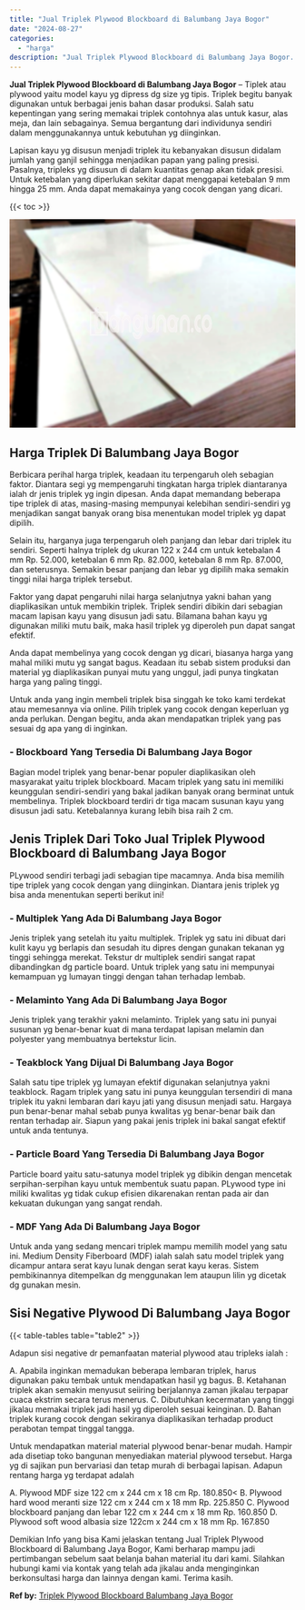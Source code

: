 ```yaml
---
title: "Jual Triplek Plywood Blockboard di Balumbang Jaya Bogor"
date: "2024-08-27"
categories: 
  - "harga"
description: "Jual Triplek Plywood Blockboard di Balumbang Jaya Bogor. Demikian Info yang bisa Kami jelaskan tentang Jual Triplek Plywood Blockboard di Balumbang Jaya Bogo..."
---
```


**Jual Triplek Plywood Blockboard di Balumbang Jaya Bogor** – Tiplek atau plywood yaitu model kayu yg dipress dg size yg tipis. Triplek begitu banyak digunakan untuk berbagai jenis bahan dasar produksi. Salah satu kepentingan yang sering memakai triplek contohnya alas untuk kasur, alas meja, dan lain sebagainya. Semua bergantung dari individunya sendiri dalam menggunakannya untuk kebutuhan yg diinginkan.

Lapisan kayu yg disusun menjadi triplek itu kebanyakan disusun didalam jumlah yang ganjil sehingga menjadikan papan yang paling presisi. Pasalnya, tripleks yg disusun di dalam kuantitas genap akan tidak presisi. Untuk ketebalan yang diperlukan sekitar dapat menggapai ketebalan 9 mm hingga 25 mm. Anda dapat memakainya yang cocok dengan yang dicari.

{{< toc >}}

![Jual Triplek Plywood Blockboard di Balumbang Jaya Bogor](/images/jual-triplek-murah-43.png)

## Harga Triplek Di Balumbang Jaya Bogor

Berbicara perihal harga triplek, keadaan itu terpengaruh oleh sebagian faktor. Diantara segi yg mempengaruhi tingkatan harga triplek diantaranya ialah dr jenis triplek yg ingin dipesan. Anda dapat memandang beberapa tipe triplek di atas, masing-masing mempunyai kelebihan sendiri-sendiri yg menjadikan sangat banyak orang bisa menentukan model triplek yg dapat dipilih.

Selain itu, harganya juga terpengaruh oleh panjang dan lebar dari triplek itu sendiri. Seperti halnya triplek dg ukuran 122 x 244 cm untuk ketebalan 4 mm Rp. 52.000, ketebalan 6 mm Rp. 82.000, ketebalan 8 mm Rp. 87.000, dan seterusnya. Semakin besar panjang dan lebar yg dipilih maka semakin tinggi nilai harga triplek tersebut.

Faktor yang dapat pengaruhi nilai harga selanjutnya yakni bahan yang diaplikasikan untuk membikin triplek. Triplek sendiri dibikin dari sebagian macam lapisan kayu yang disusun jadi satu. Bilamana bahan kayu yg digunakan miliki mutu baik, maka hasil triplek yg diperoleh pun dapat sangat efektif.

Anda dapat membelinya yang cocok dengan yg dicari, biasanya harga yang mahal miliki mutu yg sangat bagus. Keadaan itu sebab sistem produksi dan material yg diaplikasikan punyai mutu yang unggul, jadi punya tingkatan harga yang paling tinggi.

Untuk anda yang ingin membeli triplek bisa singgah ke toko kami terdekat atau memesannya via online. Pilih triplek yang cocok dengan keperluan yg anda perlukan. Dengan begitu, anda akan mendapatkan triplek yang pas sesuai dg apa yang di inginkan.

### \- Blockboard Yang Tersedia Di Balumbang Jaya Bogor

Bagian model triplek yang benar-benar populer diaplikasikan oleh masyarakat yaitu triplek blockboard. Macam triplek yang satu ini memiliki keunggulan sendiri-sendiri yang bakal jadikan banyak orang berminat untuk membelinya. Triplek blockboard terdiri dr tiga macam susunan kayu yang disusun jadi satu. Ketebalannya kurang lebih bisa raih 2 cm.

## Jenis Triplek Dari Toko Jual Triplek Plywood Blockboard di Balumbang Jaya Bogor

PLywood sendiri terbagi jadi sebagian tipe macamnya. Anda bisa memilih tipe triplek yang cocok dengan yang diinginkan. Diantara jenis triplek yg bisa anda menentukan seperti berikut ini!

### \- Multiplek Yang Ada Di Balumbang Jaya Bogor

Jenis triplek yang setelah itu yaitu multiplek. Triplek yg satu ini dibuat dari kulit kayu yg berlapis dan sesudah itu dipres dengan gunakan tekanan yg tinggi sehingga merekat. Tekstur dr multiplek sendiri sangat rapat dibandingkan dg particle board. Untuk triplek yang satu ini mempunyai kemampuan yg lumayan tinggi dengan tahan terhadap lembab.

### \- Melaminto Yang Ada Di Balumbang Jaya Bogor

Jenis triplek yang terakhir yakni melaminto. Triplek yang satu ini punyai susunan yg benar-benar kuat di mana terdapat lapisan melamin dan polyester yang membuatnya bertekstur licin.

### \- Teakblock Yang Dijual Di Balumbang Jaya Bogor

Salah satu tipe triplek yg lumayan efektif digunakan selanjutnya yakni teakblock. Ragam triplek yang satu ini punya keunggulan tersendiri di mana triplek itu yakni lembaran dari kayu jati yang disusun menjadi satu. Hargaya pun benar-benar mahal sebab punya kwalitas yg benar-benar baik dan rentan terhadap air. Siapun yang pakai jenis triplek ini bakal sangat efektif untuk anda tentunya.

### \- Particle Board Yang Tersedia Di Balumbang Jaya Bogor

Particle board yaitu satu-satunya model triplek yg dibikin dengan mencetak serpihan-serpihan kayu untuk membentuk suatu papan. PLywood type ini miliki kwalitas yg tidak cukup efisien dikarenakan rentan pada air dan kekuatan dukungan yang sangat rendah.

### \- MDF Yang Ada Di Balumbang Jaya Bogor

Untuk anda yang sedang mencari triplek mampu memilih model yang satu ini. Medium Density Fiberboard (MDF) ialah salah satu model triplek yang dicampur antara serat kayu lunak dengan serat kayu keras. Sistem pembikinannya ditempelkan dg menggunakan lem ataupun lilin yg dicetak dg gunakan mesin.

## Sisi Negative Plywood Di Balumbang Jaya Bogor

{{< table-tables table="table2" >}}

Adapun sisi negative dr pemanfaatan material plywood atau tripleks ialah :

A. Apabila inginkan memadukan beberapa lembaran triplek, harus digunakan paku tembak untuk mendapatkan hasil yg bagus. B. Ketahanan triplek akan semakin menyusut seiiring berjalannya zaman jikalau terpapar cuaca ekstrim secara terus menerus. C. Dibutuhkan kecermatan yang tinggi jikalau memakai triplek jadi hasil yg diperoleh sesuai keinginan. D. Bahan triplek kurang cocok dengan sekiranya diaplikasikan terhadap product perabotan tempat tinggal tangga.

Untuk mendapatkan material material plywood benar-benar mudah. Hampir ada disetiap toko bangunan menyediakan material plywood tersebut. Harga yg di sajikan pun bervariasi dan tetap murah di berbagai lapisan. Adapun rentang harga yg terdapat adalah

A. Plywood MDF size 122 cm x 244 cm x 18 cm Rp. 180.850< B. Plywood hard wood meranti size 122 cm x 244 cm x 18 mm Rp. 225.850 C. Plywood blockboard panjang dan lebar 122 cm x 244 cm x 18 mm Rp. 160.850 D. Plywood soft wood albasia size 122cm x 244 cm x 18 mm Rp. 167.850

Demikian Info yang bisa Kami jelaskan tentang Jual Triplek Plywood Blockboard di Balumbang Jaya Bogor, Kami berharap mampu jadi pertimbangan sebelum saat belanja bahan material itu dari kami. Silahkan hubungi kami via kontak yang telah ada jikalau anda menginginkan berkonsultasi harga dan lainnya dengan kami. Terima kasih.

**Ref by:** [Triplek Plywood Blockboard Balumbang Jaya Bogor](https://id.wikipedia.org/wiki/Triplek)
